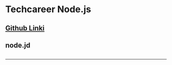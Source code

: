 # Techcareer Node.js 
[Github Linki](https://github.com/ramazanks637/2025_techcareer_frontend_fullstack)
---

## node.jd
```sh

```
---